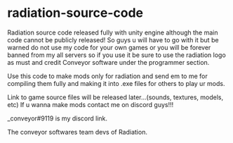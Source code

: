 # radiation-source-code
Radiation source code released fully with unity engine although the main code cannot be publicly released!
So guys u will have to go with it but be warned do not use my code for your own games or you will be 
forever banned from my all servers so if you use it be sure to use the radiation logo as must and credit 
Conveyor software under the programmer section.

Use this code to make mods only for radiation and send em to me for compiling them fully and making it 
into .exe files for others to play ur mods.

Link to game source files will be released later...(sounds, textures, models, etc)
If u wanna make mods contact me on discord guys!!!

_conveyor#9119 is my discord link.

The conveyor softwares team devs of Radiation.
